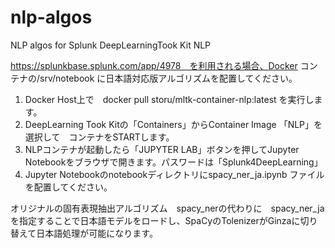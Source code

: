 # nlp-algos
NLP algos for Splunk DeepLearningTook Kit NLP

https://splunkbase.splunk.com/app/4978　を利用される場合、Docker コンテナの/srv/notebook に日本語対応版アルゴリズムを配置してください。

1. Docker Host上で　docker pull storu/mltk-container-nlp:latest を実行します。
2. DeepLearning Took Kitの「Containers」からContainer Image 「NLP」を選択して　コンテナをSTARTします。
3. NLPコンテナが起動したら「JUPYTER LAB」ボタンを押してJupyter Notebookをブラウザで開きます。パスワードは「Splunk4DeepLearning」
4. Jupyter Notebookのnotebookディレクトリにspacy_ner_ja.ipynb ファイルを配置してください。

オリジナルの固有表現抽出アルゴリズム　spacy_nerの代わりに　spacy_ner_ja を指定することで日本語モデルをロードし、SpaCyのTolenizerがGinzaに切り替えて日本語処理が可能になります。

